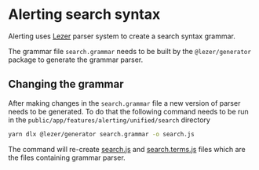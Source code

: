 # Alerting search syntax

Alerting uses [Lezer](https://lezer.codemirror.net/) parser system to create a search syntax grammar.

The grammar file `search.grammar` needs to be built by the `@lezer/generator` package to generate the grammar parser.

## Changing the grammar

After making changes in the `search.grammar` file a new version of parser needs to be generated.
To do that the following command needs to be run in the `public/app/features/alerting/unified/search` directory

```sh
yarn dlx @lezer/generator search.grammar -o search.js
```

The command will re-create [search.js](search.js) and [search.terms.js](search.terms.js) files which are the files containing grammar parser.
